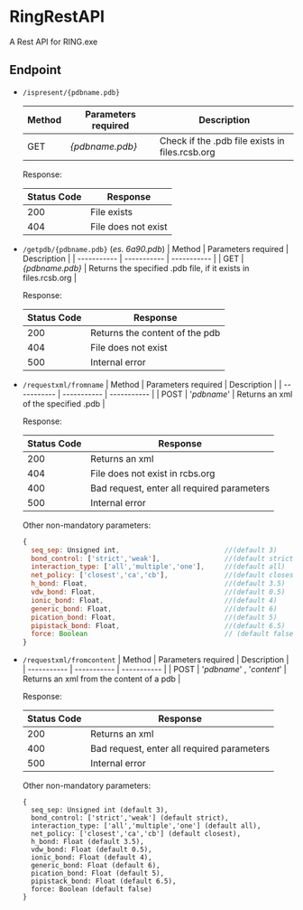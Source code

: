 # RingRestAPI

A Rest API for RING.exe

## Endpoint
- `/ispresent/{pdbname.pdb}`

  | Method     | Parameters required | Description | 
  | ----------- | ----------- | ----------- | 
  | GET | *{pdbname.pdb}* | Check if the .pdb file exists in files.rcsb.org |

  Response:

  | Status Code | Response |
  | ----------- |----------- |
  | 200 | File exists |
  | 404 | File does not exist |

- `/getpdb/{pdbname.pdb}` (*es. 6a90.pdb*)
  | Method     | Parameters required | Description | 
  | ----------- | ----------- | ----------- | 
  | GET | *{pdbname.pdb}* | Returns the specified .pdb file, if it exists in files.rcsb.org |

  Response:

  | Status Code | Response |
  | ----------- |----------- |
  | 200 | Returns the content of the pdb |
  | 404 | File does not exist |
  | 500 | Internal error |

- `/requestxml/fromname`
  | Method     | Parameters required | Description | 
  | ----------- | ----------- | ----------- | 
  | POST | '*pdbname*' | Returns an xml of the specified .pdb |

  Response:

  | Status Code | Response |
  | ----------- |----------- |
  | 200 | Returns an xml |
  | 404 | File does not exist in rcbs.org |
  | 400 | Bad request, enter all required parameters|
  | 500 | Internal error |

  Other non-mandatory parameters:
  ```javascript
  {
    seq_sep: Unsigned int,                          //(default 3)
    bond_control: ['strict','weak'],                //(default strict)
    interaction_type: ['all','multiple','one'],     //(default all)
    net_policy: ['closest','ca','cb'],              //(default closest)
    h_bond: Float,                                  //(default 3.5)
    vdw_bond: Float,                                //(default 0.5)
    ionic_bond: Float,                              //(default 4)                                              
    generic_bond: Float,                            //(default 6)
    pication_bond: Float,                           //(default 5)
    pipistack_bond: Float,                          //(default 6.5)
    force: Boolean                                  // (default false)
  }
  ```

- `/requestxml/fromcontent`
  | Method     | Parameters required | Description | 
  | ----------- | ----------- | ----------- | 
  | POST | '*pdbname*' , '*content*' | Returns an xml from the content of a pdb |

  Response:

  | Status Code | Response |
  | ----------- |----------- |
  | 200 | Returns an xml |
  | 400 | Bad request, enter all required parameters |
  | 500 | Internal error |

  Other non-mandatory parameters:
  ```
  {
    seq_sep: Unsigned int (default 3),
    bond_control: ['strict','weak'] (default strict),
    interaction_type: ['all','multiple','one'] (default all),
    net_policy: ['closest','ca','cb'] (default closest),
    h_bond: Float (default 3.5),
    vdw_bond: Float (default 0.5),
    ionic_bond: Float (default 4),
    generic_bond: Float (default 6),
    pication_bond: Float (default 5),
    pipistack_bond: Float (default 6.5),
    force: Boolean (default false)
  }
  ```
